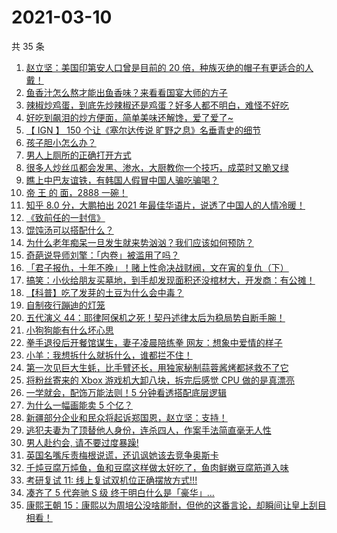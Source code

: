 # 2021-03-10

共 35 条

<!-- BEGIN -->
<!-- 最后更新时间 Wed Mar 10 2021 23:14:28 GMT+0800 (China Standard Time) -->

1. [赵立坚：美国印第安人口曾是目前的 20
   倍，种族灭绝的帽子有更适合的人戴！](https://www.zhihu.com/zvideo/1353034746524610560)
2. [鱼香汁怎么熬才能出鱼香味？来看看国宴大师的方子](https://www.zhihu.com/zvideo/1353010822831132673)
3. [辣椒炒鸡蛋，到底先炒辣椒还是鸡蛋？好多人都不明白，难怪不好吃](https://www.zhihu.com/zvideo/1352911351174520832)
4. [好吃到飙泪的炒方便面，简单美味还解馋，爱了爱了~](https://www.zhihu.com/zvideo/1352657248473198592)
5. [【 IGN 】 150 个让《塞尔达传说
   旷野之息》名垂青史的细节](https://www.zhihu.com/zvideo/1352927378948202496)
6. [孩子胆小怎么办？](https://www.zhihu.com/zvideo/1352680318982397953)
7. [男人上厕所的正确打开方式](https://www.zhihu.com/zvideo/1353067962195095552)
8. [很多人炒丝瓜都会发黑、渗水，大厨教你一个技巧，成菜时又脆又绿](https://www.zhihu.com/zvideo/1352733186410192896)
9. [瞧上中巴友谊铁，有韩国人假冒中国人骗吃骗喝？](https://www.zhihu.com/zvideo/1352999265740922880)
10. [帝 王 的 面，2888 一碗！](https://www.zhihu.com/zvideo/1353010867102019584)
11. [知乎 8.0 分，大鹏拍出 2021
    年最佳华语片，说透了中国人的人情冷暖！](https://www.zhihu.com/zvideo/1352928608906797056)
12. [《致前任的一封信》](https://www.zhihu.com/zvideo/1352621847650013185)
13. [馄饨汤可以搭配什么？](https://www.zhihu.com/zvideo/1353077714627330048)
14. [为什么老年痴呆一旦发生就来势汹汹？我们应该如何预防？](https://www.zhihu.com/zvideo/1352928717145014273)
15. [奇葩说导师刘擎：「内卷」被滥用了吗？](https://www.zhihu.com/zvideo/1352673525799464960)
16. [「君子报仇，十年不晚」！赌上性命决战财阀，文在寅的复仇（下）](https://www.zhihu.com/zvideo/1352719463050031104)
17. [搞笑：小伙给朋友买墓地，到手却发现面积还没棺材大，开发商：有公摊！](https://www.zhihu.com/zvideo/1352694545608486912)
18. [【科普】吃了发芽的土豆为什么会中毒？](https://www.zhihu.com/zvideo/1352713394626113536)
19. [自制夜行蹦迪的灯笼](https://www.zhihu.com/zvideo/1352692191471583234)
20. [五代演义
    44：耶律阿保机之死！契丹述律太后为稳局势自断手腕！](https://www.zhihu.com/zvideo/1352784877910147072)
21. [小狗狗能有什么坏心思](https://www.zhihu.com/zvideo/1352681878869221376)
22. [拳手退役后开餐馆谋生，妻子凌晨陪练拳
    网友：想象中爱情的样子](https://www.zhihu.com/zvideo/1352980847805566976)
23. [小羊：我想拆什么就拆什么，谁都拦不住！](https://www.zhihu.com/zvideo/1352940063077195776)
24. [第一次见巨大生蚝，比手臂还长，用独家秘制蒜蓉酱烤都拯救不了它](https://www.zhihu.com/zvideo/1352005710180397056)
25. [将粉丝寄来的 Xbox 游戏机大卸八块，拆完后感觉 CPU
    做的是真漂亮](https://www.zhihu.com/zvideo/1352953538763395072)
26. [一学就会，配饰万能法则！5 分钟看透搭配底层逻辑](https://www.zhihu.com/zvideo/1352613557331226624)
27. [为什么一幅画能卖 5 个亿？](https://www.zhihu.com/zvideo/1352699455699947520)
28. [新疆部分企业和民众将起诉郑国恩，赵立坚：支持！](https://www.zhihu.com/zvideo/1352674769825869824)
29. [逃犯夫妻为了顶替他人身份，连杀四人，作案手法简直毫无人性](https://www.zhihu.com/zvideo/1350514595220606976)
30. [男人赴约会, 请不要过度暴躁!](https://www.zhihu.com/zvideo/1352574148783329281)
31. [英国名嘴斥责梅根说谎，还讥讽她该去竞争奥斯卡](https://www.zhihu.com/zvideo/1352610838050660352)
32. [千炖豆腐万炖鱼，鱼和豆腐这样做太好吃了，鱼肉鲜嫩豆腐筋道入味](https://www.zhihu.com/zvideo/1352555118852767744)
33. [考研复试 11:
    线上复试双机位正确摆放方式!!!](https://www.zhihu.com/zvideo/1352334292324818944)
34. [凑齐了 5 代奔驰 S 级
    终于明白什么是「豪华」…](https://www.zhihu.com/zvideo/1352369867841028096)
35. [康熙王朝
    15：康熙以为周培公没啥能耐，但他的这番言论，却瞬间让皇上刮目相看！](https://www.zhihu.com/zvideo/1352342673047564288)

<!-- END -->
